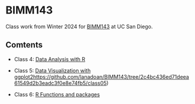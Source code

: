 # BIMM143
Class work from Winter 2024 for [BIMM143](https://bioboot.github.io/bimm143_W24/) at UC San Diego.

## Comtents

- Class 4: [Data Analysis with R](https://github.com/lanadoan/BIMM143/tree/2c4bc436ed71deea61549d2b3eadc3f0e8e74fb5/class04)

- Class 5: [Data Visualization with ggplot2](https://github.com/lanadoan/BIMM143/tree/2c4bc436ed71deea61549d2b3eadc3f0e8e74fb5/class05)https://github.com/lanadoan/BIMM143/tree/2c4bc436ed71deea61549d2b3eadc3f0e8e74fb5/class05)

- Class 6: [R Functions and packages](https://github.com/lanadoan/BIMM143/tree/2c4bc436ed71deea61549d2b3eadc3f0e8e74fb5/class06)
